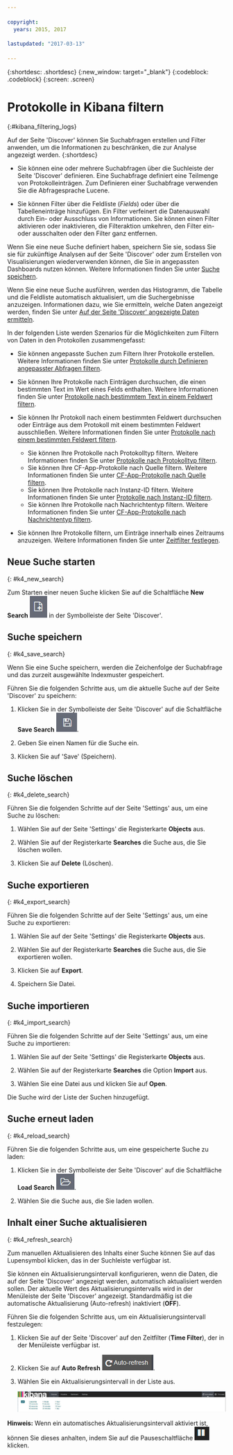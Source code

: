 ```yaml
---

copyright:
  years: 2015, 2017

lastupdated: "2017-03-13"

---
```



{:shortdesc: .shortdesc}
{:new_window: target="_blank"}
{:codeblock: .codeblock}
{:screen: .screen}

# Protokolle in Kibana filtern
{:#kibana_filtering_logs}

Auf der Seite 'Discover' können Sie Suchabfragen erstellen und Filter anwenden, um die Informationen zu beschränken, die zur Analyse angezeigt werden.
{:shortdesc}

* Sie können eine oder mehrere Suchabfragen über die Suchleiste der Seite 'Discover' definieren. Eine Suchabfrage definiert eine Teilmenge von Protokolleinträgen. Zum Definieren einer Suchabfrage verwenden Sie die Abfragesprache Lucene.  

* Sie können Filter über die Feldliste (*Fields*) oder über die Tabelleneinträge hinzufügen. Ein Filter verfeinert die Datenauswahl durch Ein- oder Ausschluss von Informationen. Sie können einen Filter aktivieren oder inaktivieren, die Filteraktion umkehren, den Filter ein- oder ausschalten oder den Filter ganz entfernen.  

Wenn Sie eine neue Suche definiert haben, speichern Sie sie, sodass Sie sie für zukünftige Analysen auf der Seite 'Discover' oder zum Erstellen von Visualisierungen wiederverwenden können, die Sie in angepassten Dashboards nutzen können. Weitere Informationen finden Sie unter [Suche speichern](logging_kibana_filtering_logs.html#k4_save_search).

Wenn Sie eine neue Suche ausführen, werden das Histogramm, die Tabelle und die Feldliste automatisch aktualisiert, um die Suchergebnisse anzuzeigen. Informationen dazu, wie Sie ermitteln, welche Daten angezeigt werden, finden Sie unter [Auf der Seite 'Discover' angezeigte Daten ermitteln](k4_identify_data.html#k4_identify_data).

In der folgenden Liste werden Szenarios für die Möglichkeiten zum Filtern von Daten in den Protokollen zusammengefasst: 

* Sie können angepasste Suchen zum Filtern Ihrer Protokolle erstellen. Weitere Informationen finden Sie unter [Protokolle durch Definieren angepasster Abfragen filtern](k4_filter_queries.html#k4_filter_queries). 

* Sie können Ihre Protokolle nach Einträgen durchsuchen, die einen bestimmten Text im Wert eines Felds enthalten. Weitere Informationen finden Sie unter [Protokolle nach bestimmtem Text in einem Feldwert filtern](k4_filter_logs_spec_text.html#k4_filter_logs_spec_text).
 
* Sie können Ihr Protokoll nach einem bestimmten Feldwert durchsuchen oder Einträge aus dem Protokoll mit einem bestimmten Feldwert ausschließen. Weitere Informationen finden Sie unter [Protokolle nach einem bestimmten Feldwert filtern](k4_filter_logs_spec_field.html#k4_filter_logs_spec_field).

    * Sie können Ihre Protokolle nach Protokolltyp filtern. Weitere Informationen finden Sie unter [Protokolle nach Protokolltyp filtern](k4_filter_logs_by_log_type.html#k4_filter_logs_by_log_type). 
    * Sie können Ihre CF-App-Protokolle nach Quelle filtern. Weitere Informationen finden Sie unter [CF-App-Protokolle nach Quelle filtern](k4_filter_logs_by_source.html#k4_filter_logs_by_source). 
    * Sie können Ihre Protokolle nach Instanz-ID filtern. Weitere Informationen finden Sie unter [Protokolle nach Instanz-ID filtern](k4_filter_logs_by_instance_id.html#k4_filter_logs_by_instance_id).    
    * Sie können Ihre Protokolle nach Nachrichtentyp filtern. Weitere Informationen finden Sie unter [CF-App-Protokolle nach Nachrichtentyp filtern](k4_filter_cf_logs_by_msg_type.html#k4_filter_cf_logs_by_msg_type).   
 
* Sie können Ihre Protokolle filtern, um Einträge innerhalb eines Zeitraums anzuzeigen. Weitere Informationen finden Sie unter [Zeitfilter festlegen](logging_kibana_set_time_filter.html#set_time_filter).
     

## Neue Suche starten
{: #k4_new_search}

Zum Starten einer neuen Suche klicken Sie auf die Schaltfläche **New Search** ![Neue Suche](images/k4_new_search_icon.jpg "New search") in der Symbolleiste der Seite 'Discover'. 

## Suche speichern 
{: #k4_save_search}

Wenn Sie eine Suche speichern, werden die Zeichenfolge der Suchabfrage und das zurzeit ausgewählte Indexmuster gespeichert. 

Führen Sie die folgenden Schritte aus, um die aktuelle Suche auf der Seite 'Discover' zu speichern: 

1. Klicken Sie in der Symbolleiste der Seite 'Discover' auf die Schaltfläche **Save Search** ![Suche speichern](images/k4_save_search_icon.jpg "Suche speichern"). 

2. Geben Sie einen Namen für die Suche ein. 

3. Klicken Sie auf 'Save' (Speichern).  

## Suche löschen
{: #k4_delete_search}

Führen Sie die folgenden Schritte auf der Seite 'Settings' aus, um eine Suche zu löschen: 

1. Wählen Sie auf der Seite 'Settings' die Registerkarte **Objects** aus. 

2. Wählen Sie auf der Registerkarte **Searches** die Suche aus, die Sie löschen wollen. 

3. Klicken Sie auf **Delete** (Löschen). 


## Suche exportieren
{: #k4_export_search}

Führen Sie die folgenden Schritte auf der Seite 'Settings' aus, um eine Suche zu exportieren: 

1. Wählen Sie auf der Seite 'Settings' die Registerkarte **Objects** aus. 

2. Wählen Sie auf der Registerkarte **Searches** die Suche aus, die Sie exportieren wollen. 

3. Klicken Sie auf **Export**. 

4. Speichern Sie Datei. 

## Suche importieren
{: #k4_import_search}

Führen Sie die folgenden Schritte auf der Seite 'Settings' aus, um eine Suche zu importieren: 

1. Wählen Sie auf der Seite 'Settings' die Registerkarte **Objects** aus. 

2. Wählen Sie auf der Registerkarte **Searches** die Option **Import** aus. 

3. Wählen Sie eine Datei aus und klicken Sie auf **Open**. 

Die Suche wird der Liste der Suchen hinzugefügt. 


## Suche erneut laden
{: #k4_reload_search}

Führen Sie die folgenden Schritte aus, um eine gespeicherte Suche zu laden: 

1. Klicken Sie in der Symbolleiste der Seite 'Discover' auf die Schaltfläche **Load Search** ![Suche laden](images/k4_load_icon.jpg "Suche laden"). 

2. Wählen Sie die Suche aus, die Sie laden wollen.  


## Inhalt einer Suche aktualisieren
{: #k4_refresh_search}

Zum manuellen Aktualisieren des Inhalts einer Suche können Sie auf das Lupensymbol klicken, das in der Suchleiste verfügbar ist.  

Sie können ein Aktualisierungsintervall konfigurieren, wenn die Daten, die auf der Seite 'Discover' angezeigt werden, automatisch aktualisiert werden sollen. Der aktuelle Wert des Aktualisierungsintervalls wird in der Menüleiste der Seite 'Discover' angezeigt. Standardmäßig ist die automatische Aktualisierung (Auto-refresh) inaktiviert (**OFF**). 

Führen Sie die folgenden Schritte aus, um ein Aktualisierungsintervall festzulegen: 

1. Klicken Sie auf der Seite 'Discover' auf den Zeitfilter (**Time Filter**), der in der Menüleiste verfügbar ist. 

2. Klicken Sie auf **Auto Refresh** ![Automatische Aktualisierung](images/k4_auto_refresh_icon.jpg "Automatische Aktualisierung"). 

3. Wählen Sie ein Aktualisierungsintervall in der Liste aus.  

    ![Optionen für Aktualisierungsintervall](images/k4_change_autorefresh.jpg "Optionen für Aktualisierungsintervall")


**Hinweis:** Wenn ein automatisches Aktualisierungsintervall aktiviert ist, können Sie dieses anhalten, indem Sie auf die Pauseschaltfläche ![Pause](images/k4_auto_refresh_pause_icon.jpg "Pause") klicken. 




